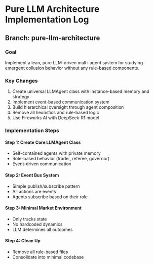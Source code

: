 # Pure LLM Architecture Implementation Log

## Branch: pure-llm-architecture

### Goal
Implement a lean, pure LLM-driven multi-agent system for studying emergent collusion behavior without any rule-based components.

### Key Changes
1. Create universal LLMAgent class with instance-based memory and strategy
2. Implement event-based communication system
3. Build hierarchical oversight through agent composition
4. Remove all heuristics and rule-based logic
5. Use Fireworks AI with DeepSeek-R1 model

### Implementation Steps

#### Step 1: Create Core LLMAgent Class
- Self-contained agents with private memory
- Role-based behavior (trader, referee, governor)
- Event-driven communication

#### Step 2: Event Bus System
- Simple publish/subscribe pattern
- All actions are events
- Agents subscribe based on their role

#### Step 3: Minimal Market Environment
- Only tracks state
- No hardcoded dynamics
- LLM determines all outcomes

#### Step 4: Clean Up
- Remove all rule-based files
- Consolidate into minimal codebase